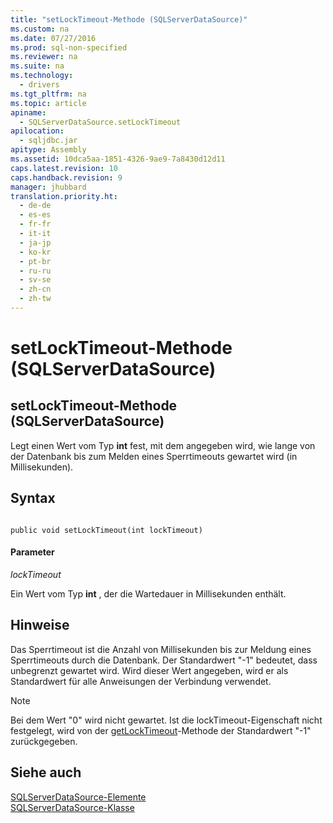 ```yaml
---
title: "setLockTimeout-Methode (SQLServerDataSource)"
ms.custom: na
ms.date: 07/27/2016
ms.prod: sql-non-specified
ms.reviewer: na
ms.suite: na
ms.technology: 
  - drivers
ms.tgt_pltfrm: na
ms.topic: article
apiname: 
  - SQLServerDataSource.setLockTimeout
apilocation: 
  - sqljdbc.jar
apitype: Assembly
ms.assetid: 10dca5aa-1851-4326-9ae9-7a8430d12d11
caps.latest.revision: 10
caps.handback.revision: 9
manager: jhubbard
translation.priority.ht: 
  - de-de
  - es-es
  - fr-fr
  - it-it
  - ja-jp
  - ko-kr
  - pt-br
  - ru-ru
  - sv-se
  - zh-cn
  - zh-tw
---
```

# setLockTimeout-Methode (SQLServerDataSource)
    
## setLockTimeout\-Methode \(SQLServerDataSource\)  
 Legt einen Wert vom Typ **int** fest, mit dem angegeben wird, wie lange von der Datenbank bis zum Melden eines Sperrtimeouts gewartet wird \(in Millisekunden\).  
  
## Syntax  
  
```  
  
public void setLockTimeout(int lockTimeout)  
```  
  
#### Parameter  
 *lockTimeout*  
  
 Ein Wert vom Typ **int** , der die Wartedauer in Millisekunden enthält.  
  
## Hinweise  
 Das Sperrtimeout ist die Anzahl von Millisekunden bis zur Meldung eines Sperrtimeouts durch die Datenbank. Der Standardwert "\-1" bedeutet, dass unbegrenzt gewartet wird. Wird dieser Wert angegeben, wird er als Standardwert für alle Anweisungen der Verbindung verwendet.  
  
> [!NOTE]  
>  Bei dem Wert "0" wird nicht gewartet. Ist die lockTimeout\-Eigenschaft nicht festgelegt, wird von der [getLockTimeout](../content/getLockTimeout-Method--SQLServerDataSource-.md)\-Methode der Standardwert "\-1" zurückgegeben.  
  
## Siehe auch  
 [SQLServerDataSource-Elemente](../content/SQLServerDataSource-Members.md)   
 [SQLServerDataSource-Klasse](../content/SQLServerDataSource-Class.md)  
  
  